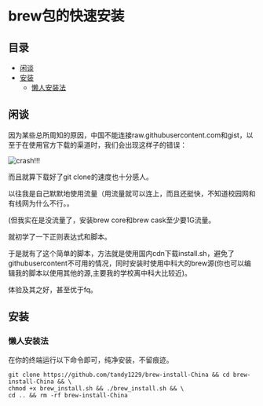 # brew包的快速安装

目录
----

<!-- TOC GFM -->

* [闲谈](#闲谈)
* [安装](#安装)
  - [懒人安装法](#懒人安装法)

<!-- /TOC -->

## 闲谈

因为某些总所周知的原因，中国不能连接raw\.githubusercontent\.com和gist，以至于在使用官方下载的渠道时，我们会出现这样子的错误：

![crash!!!](https://i.loli.net/2020/12/16/9zFVgnu2UyjW36T.png)

而且就算下载好了git clone的速度也十分感人。

以往我是自己默默地使用流量（用流量就可以连上，而且还挺快，不知道校园网和有线网为什么不行。。

(但我实在是没流量了，安装brew core和brew cask至少要1G流量。

就初学了一下正则表达式和脚本。

于是就有了这个简单的脚本，方法就是使用国内cdn下载install\.sh，避免了githubusercontent不可用的情况，同时安装时使用中科大的brew源(你也可以编辑我的脚本以使用其他的源,主要我的学校离中科大比较近)。

体验及其之好，甚至优于fq。

## 安装

### 懒人安装法

在你的终端运行以下命令即可，纯净安装，不留痕迹。

```shell
git clone https://github.com/tandy1229/brew-install-China && cd brew-install-China && \
chmod +x brew_install.sh && ./brew_install.sh && \
cd .. && rm -rf brew-install-China
```
